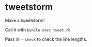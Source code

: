 # tweetstorm

Make a tweetstorm!

Call it with `bundle exec tweet.rb`.

Pass in `--check` to check the line lengths.
